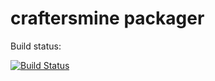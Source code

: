 # craftersmine packager
Build status:

[![Build Status](http://craftersmine.ddns.net:8080/job/craftersmine%20packager/badge/icon)](http://craftersmine.ddns.net:8080/job/craftersmine%20packager/)
